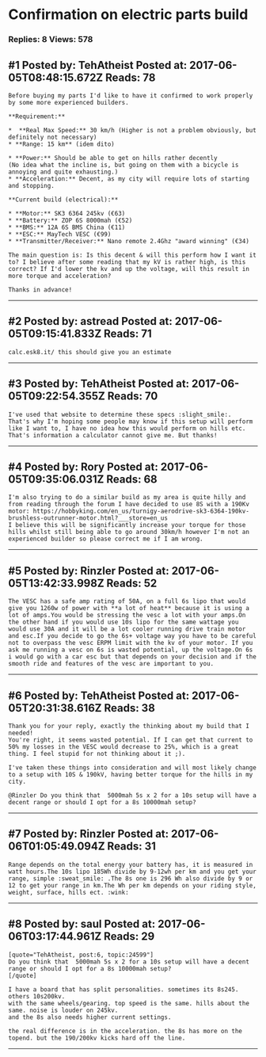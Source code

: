 # Confirmation on electric parts build

### Replies: 8 Views: 578

## \#1 Posted by: TehAtheist Posted at: 2017-06-05T08:48:15.672Z Reads: 78

```
Before buying my parts I'd like to have it confirmed to work properly by some more experienced builders.

**Requirement:**

*  **Real Max Speed:** 30 km/h (Higher is not a problem obviously, but definitely not necessary)
* **Range: 15 km** (idem dito)

* **Power:** Should be able to get on hills rather decently
(No idea what the incline is, but going on them with a bicycle is annoying and quite exhausting.)
* **Acceleration:** Decent, as my city will require lots of starting and stopping.

**Current build (electrical):**

* **Motor:** SK3 6364 245kv (€63)
* **Battery:** ZOP 6S 8000mah (€52)
* **BMS:** 12A 6S BMS China (€11)
* **ESC:** MayTech VESC (€99)
* **Transmitter/Receiver:** Nano remote 2.4Ghz "award winning" (€34)

The main question is: Is this decent & will this perform how I want it to? I believe after some reading that my kV is rather high, is this correct? If I'd lower the kv and up the voltage, will this result in more torque and acceleration?

Thanks in advance!
```

---
## \#2 Posted by: astread Posted at: 2017-06-05T09:15:41.833Z Reads: 71

```
calc.esk8.it/ this should give you an estimate
```

---
## \#3 Posted by: TehAtheist Posted at: 2017-06-05T09:22:54.355Z Reads: 70

```
I've used that website to determine these specs :slight_smile:.
That's why I'm hoping some people may know if this setup will perform like I want to, I have no idea how this would perform on hills etc. That's information a calculator cannot give me. But thanks!
```

---
## \#4 Posted by: Rory Posted at: 2017-06-05T09:35:06.031Z Reads: 68

```
I'm also trying to do a similar build as my area is quite hilly and from reading through the forum I have decided to use 8S with a 190Kv motor: https://hobbyking.com/en_us/turnigy-aerodrive-sk3-6364-190kv-brushless-outrunner-motor.html?___store=en_us 
I believe this will be significantly increase your torque for those hills whilst still being able to go around 30km/h however I'm not an experienced builder so please correct me if I am wrong.
```

---
## \#5 Posted by: Rinzler Posted at: 2017-06-05T13:42:33.998Z Reads: 52

```
The VESC has a safe amp rating of 50A, on a full 6s lipo that would give you 1260w of power with **a lot of heat** because it is using a lot of amps.You would be stressing the vesc a lot with your amps.On the other hand if you would use 10s lipo for the same wattage you would use 30A and it will be a lot cooler running drive train motor and esc.If you decide to go the 6s+ voltage way you have to be careful not to overpass the vesc ERPM limit with the kv of your motor. If you ask me running a vesc on 6s is wasted potential, up the voltage.On 6s i would go with a car esc but that depends on your decision and if the smooth ride and features of the vesc are important to you.
```

---
## \#6 Posted by: TehAtheist Posted at: 2017-06-05T20:31:38.616Z Reads: 38

```
Thank you for your reply, exactly the thinking about my build that I needed!
You're right, it seems wasted potential. If I can get that current to 50% my losses in the VESC would decrease to 25%, which is a great thing. I feel stupid for not thinking about it ;).

I've taken these things into consideration and will most likely change to a setup with 10S & 190kV, having better torque for the hills in my city.

@Rinzler Do you think that  5000mah 5s x 2 for a 10s setup will have a decent range or should I opt for a 8s 10000mah setup?
```

---
## \#7 Posted by: Rinzler Posted at: 2017-06-06T01:05:49.094Z Reads: 31

```
Range depends on the total energy your battery has, it is measured in watt hours.The 10s lipo 185Wh divide by 9-12wh per km and you get your range, simple :sweat_smile: .The 8s one is 296 Wh also divide by 9 or 12 to get your range in km.The Wh per km depends on your riding style, weight, surface, hills ect. :wink:
```

---
## \#8 Posted by: saul Posted at: 2017-06-06T03:17:44.961Z Reads: 29

```
[quote="TehAtheist, post:6, topic:24599"]
Do you think that  5000mah 5s x 2 for a 10s setup will have a decent range or should I opt for a 8s 10000mah setup?
[/quote]

I have a board that has split personalities. sometimes its 8s245. others 10s200kv.
with the same wheels/gearing. top speed is the same. hills about the same. noise is louder on 245kv.
and the 8s also needs higher current settings.

the real difference is in the acceleration. the 8s has more on the topend. but the 190/200kv kicks hard off the line.
```

---
